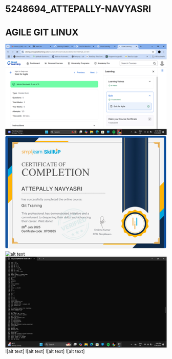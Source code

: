 # 5248694_ATTEPALLY-NAVYASRI
# AGILE GIT LINUX
![alt text](https://github.com/Navya093/5248694_ATTEPALLY-NAVYASRI/blob/bf35a484eacec1206033667516262f1f6a666bcc/SDLC/AGILE%20QUIZ.png)
![alt text](https://github.com/Navya093/5248694_ATTEPALLY-NAVYASRI/blob/7c796977214922ba4a41ce7325d60e2d84c3f2f3/SDLC/GIT%20TRAINING%20CERTIFICATE.jpg)
![alt text](![https://github.com/Navya093/5248694_ATTEPALLY-NAVYASRI/blob/ec192e59943ec0aa37ef5f90eca1f89ef350bbad/LINUX/Screenshot%20(248).png)
![alt text](https://github.com/Navya093/5248694_ATTEPALLY-NAVYASRI/blob/4c22b9c46bba0775a92147c6dfec283a45465248/LINUX/Screenshot%20(249).png)
![alt text]
![alt text]
![alt text]
![alt text]

